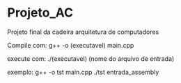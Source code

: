 # Projeto_AC
Projeto final da cadeira arquitetura de computadores

Compile com: g++ -o (executavel) main.cpp 

execute com: ./(executavel) (nome do arquivo de entrada)

exemplo: g++ -o tst main.cpp
          ./tst entrada_assembly
